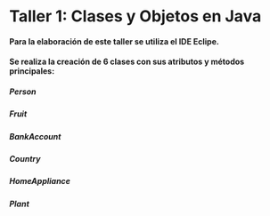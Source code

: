 # Taller 1: Clases y Objetos en Java

#### Para la elaboración de este taller se utiliza el IDE Eclipe.


#### Se realiza la creación de 6 clases con sus atributos y métodos principales:

##### Person
##### Fruit
##### BankAccount
##### Country
##### HomeAppliance
##### Plant

